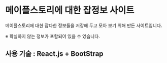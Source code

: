 # 메이플스토리에 대한 잡정보 사이트

메이플스토리에 대한 잡다한 정보들을 저장해 두고 모아 보기 위해 만든 사이트입니다.

※ 확실하지 않는 정보가 포함되어 있을 수 있습니다.

## 사용 기술 : React.js + BootStrap

